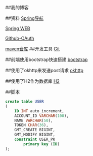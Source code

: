 ##我的博客

##资料
[Spring导航](https://spring.io/guides)

[Spring WEB](https://spring.io/guides/gs/serving-web-content/)

[Github-OAuth](https://docs.github.com/en/developers/apps/building-oauth-apps/creating-an-oauth-app)

[maven仓库](https://mvnrepository.com/artifact/com.h2database/h2/1.4.200)
##开发工具
[Git](https://git-scm.com/)

##前端使用bootstrap快速搭建
[bootstrap](https://v3.bootcss.com/)

##使用了okhttp来发送post请求
[okhttp](https://square.github.io/okhttp/)

##使用了H2作为数据库
[H2](http://h2database.com/html/main.html)

##脚本
```sql
create table USER
(
	ID INT auto_increment,
	ACCOUNT_ID VARCHAR(100),
	NAME VARCHAR(50),
	TOKEN CHAR(36),
	GMT_CREATE BIGINT,
	GMT_MODIFY BIGINT,
	constraint USER_PK
		primary key (ID)
);
```
